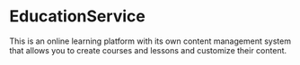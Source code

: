 # EducationService
This is an online learning platform with its own content management system that allows you to create courses and lessons and customize their content.
